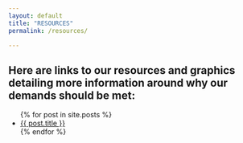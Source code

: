 ```yaml
---
layout: default
title: "RESOURCES"
permalink: /resources/

---
```


## Here are links to our resources and graphics detailing more information around why our demands should be met:

<ul>
  {% for post in site.posts %}
    <li>
      <a href="{{site.baseurl}}{{ post.url }}">{{ post.title }}</a>
    </li>
  {% endfor %}
</ul>


